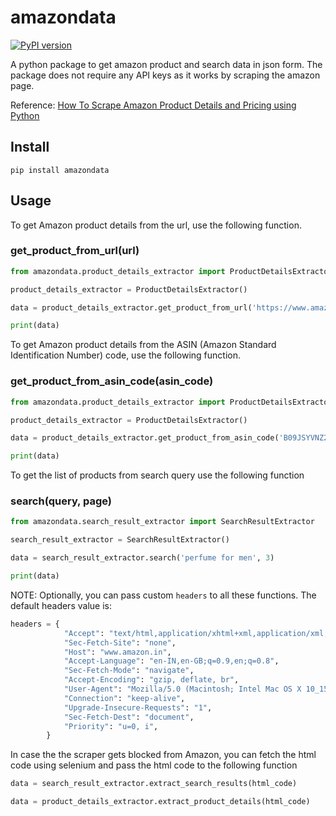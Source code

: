 # amazondata

[![PyPI version](https://badge.fury.io/py/amazondata.svg)](https://badge.fury.io/py/amazondata)

A python package to get amazon product and search data in json form. The package does not require any API keys as it works by scraping the amazon page.

Reference: [How To Scrape Amazon Product Details and Pricing using Python](https://medium.com/scrapehero/tutorial-how-to-scrape-amazon-product-details-using-python-56d40e7503b7)

## Install

```
pip install amazondata
```

## Usage

To get Amazon product details from the url, use the following function.

### get_product_from_url(url)

```python
from amazondata.product_details_extractor import ProductDetailsExtractor

product_details_extractor = ProductDetailsExtractor()

data = product_details_extractor.get_product_from_url('https://www.amazon.in/dp/B09JSYVNZ2')

print(data)
```

To get Amazon product details from the ASIN (Amazon Standard Identification Number) code, use the following function.

### get_product_from_asin_code(asin_code)

```python
from amazondata.product_details_extractor import ProductDetailsExtractor

product_details_extractor = ProductDetailsExtractor()

data = product_details_extractor.get_product_from_asin_code('B09JSYVNZ2')

print(data)
```

To get the list of products from search query use the following function

### search(query, page)

```python
from amazondata.search_result_extractor import SearchResultExtractor

search_result_extractor = SearchResultExtractor()

data = search_result_extractor.search('perfume for men', 3)

print(data)

```

NOTE: Optionally, you can pass custom `headers` to all these functions. The default headers value is:

```python
headers = {
            "Accept": "text/html,application/xhtml+xml,application/xml;q=0.9,*/*;q=0.8",
            "Sec-Fetch-Site": "none",
            "Host": "www.amazon.in",
            "Accept-Language": "en-IN,en-GB;q=0.9,en;q=0.8",
            "Sec-Fetch-Mode": "navigate",
            "Accept-Encoding": "gzip, deflate, br",
            "User-Agent": "Mozilla/5.0 (Macintosh; Intel Mac OS X 10_15_7) AppleWebKit/605.1.15 (KHTML, like Gecko) Version/17.0 Safari/605.1.15",
            "Connection": "keep-alive",
            "Upgrade-Insecure-Requests": "1",
            "Sec-Fetch-Dest": "document",
            "Priority": "u=0, i",
        }
```

In case the the scraper gets blocked from Amazon, you can fetch the html code using selenium and pass the html code to the following function

```python
data = search_result_extractor.extract_search_results(html_code)
```

```python
data = product_details_extractor.extract_product_details(html_code)
```
